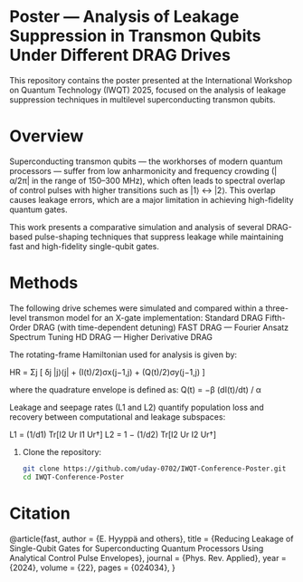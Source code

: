 # Poster — Analysis of Leakage Suppression in Transmon Qubits Under Different DRAG Drives

This repository contains the poster presented at the International Workshop on Quantum Technology (IWQT) 2025, focused on the analysis of leakage suppression techniques in multilevel superconducting transmon qubits.

# Overview

Superconducting transmon qubits — the workhorses of modern quantum processors — suffer from low anharmonicity and frequency crowding (|α/2π| in the range of 150–300 MHz), which often leads to spectral overlap of control pulses with higher transitions such as |1⟩ ↔ |2⟩.
This overlap causes leakage errors, which are a major limitation in achieving high-fidelity quantum gates.

This work presents a comparative simulation and analysis of several DRAG-based pulse-shaping techniques that suppress leakage while maintaining fast and high-fidelity single-qubit gates.

# Methods

The following drive schemes were simulated and compared within a three-level transmon model for an X-gate implementation:
Standard DRAG
Fifth-Order DRAG (with time-dependent detuning)
FAST DRAG — Fourier Ansatz Spectrum Tuning
HD DRAG — Higher Derivative DRAG

The rotating-frame Hamiltonian used for analysis is given by:

HR = Σj [ δj |j⟩⟨j| + (I(t)/2)σx(j−1,j) + (Q(t)/2)σy(j−1,j) ]

where the quadrature envelope is defined as:
Q(t) = −β (dI(t)/dt) / α

Leakage and seepage rates (L1 and L2) quantify population loss and recovery between computational and leakage subspaces:

L1 = (1/d1) Tr[I2 Ur I1 Ur†]
L2 = 1 − (1/d2) Tr[I2 Ur I2 Ur†]

1. Clone the repository:
   ```bash
   git clone https://github.com/uday-0702/IWQT-Conference-Poster.git
   cd IWQT-Conference-Poster
# Citation
@article{fast,
  author = {E. Hyyppä and others},
  title = {Reducing Leakage of Single-Qubit Gates for Superconducting Quantum Processors Using Analytical Control Pulse Envelopes},
  journal = {Phys. Rev. Applied},
  year = {2024},
  volume = {22},
  pages = {024034},
}

